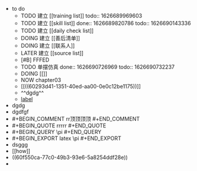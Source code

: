 - to do
	- TODO 建立 [[training list]]
	  todo:: 1626689969603
	- TODO 建立 [[skill list]]
	  done:: 1626689820786
	  todo:: 1626690143336
	- TODO 建立 [[daily check list]]
	- DOING 建立 [[善后清单]]
	- DOING 建立 [[联系人]]
	- LATER 建立 [[source list]]
	- [#B] FFFED
	- TODO 单摆仿真
	  done:: 1626690726969
	  todo:: 1626690732237
	- DOING [[]]
	- NOW chapter03
	- [[((60293d41-1351-40ed-aa00-0e0c12be1175))]]
	- ^^dgdg^^
	- [label](https://advances.sciencemag.org/content/6/13/eaay1950)
- dgdg
- dgdfgf
-
  #+BEGIN_COMMENT
  rr顶顶顶顶
  #+END_COMMENT
-
  #+BEGIN_QUOTE
  rrrrr
  #+END_QUOTE
-
  #+BEGIN_QUERY
  \pi
  #+END_QUERY
-
  #+BEGIN_EXPORT latex
  \pi
  #+END_EXPORT
- dsggg
- [[how]]
- ((60f550ca-77c0-49b3-93e6-5a8254ddf28e))
-